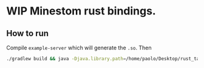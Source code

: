 # WIP Minestom rust bindings.

## How to run
Compile `example-server` which will generate the `.so`.
Then
```bash
./gradlew build && java -Djava.library.path=/home/paolo/Desktop/rust_target/debug -jar build/libs/app.jar 
```